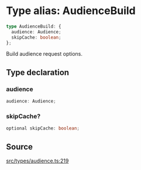 # Type alias: AudienceBuild

```ts
type AudienceBuild: {
  audience: Audience;
  skipCache: boolean;
};
```

Build audience request options.

## Type declaration

### audience

```ts
audience: Audience;
```

### skipCache?

```ts
optional skipCache: boolean;
```

## Source

[src/types/audience.ts:219](https://github.com/torque-labs/torque-ts-sdk/blob/4377d91cff1aa0b27936cb53a23174cb35cc6c04/src/types/audience.ts#L219)
